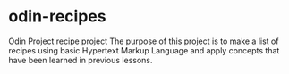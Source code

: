 # odin-recipes
Odin Project recipe project
The purpose of this project is to make a list of recipes using basic Hypertext Markup Language and apply concepts that have been learned in previous lessons.